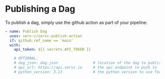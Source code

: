 # Publishing a Dag

To publish a dag, simply use the github action as part of your pipeline:

```yaml
- name: Publish Dag
  uses: serv-c/servc-publish-action
  if: github.ref_name == 'main'
  with:
    api_token: ${{ secrets.API_TOKEN }}

    # OPTIONAL:
    # dag_json: dag.json                # location of the dag to publish
    # api_url: https://api.servc.io     # the api endpoint to push to
    # python_version: 3.13              # the python version to use for publishing
```
